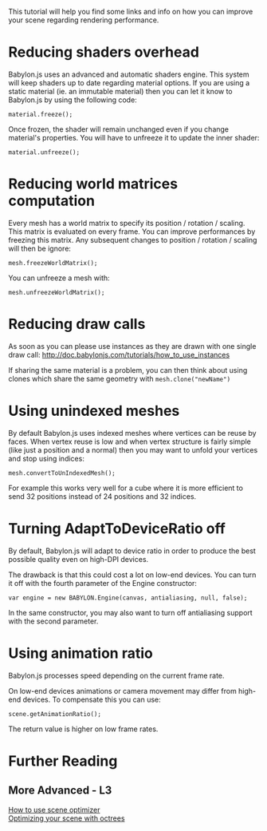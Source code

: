 This tutorial will help you find some links and info on how you can improve your scene regarding rendering performance.

# Reducing shaders overhead
Babylon.js uses an advanced and automatic shaders engine. This system will keep shaders up to date regarding material options. If you are using a static material (ie. an immutable material) then you can let it know to Babylon.js by using the following code:

```
material.freeze();
``` 

Once frozen, the shader will remain unchanged even if you change material's properties. You will have to unfreeze it to update the inner shader:

```
material.unfreeze();
```

# Reducing world matrices computation
Every mesh has a world matrix to specify its position / rotation / scaling. This matrix is evaluated on every frame. You can improve performances by freezing this matrix. Any subsequent changes to position / rotation / scaling will then be ignore:

```
mesh.freezeWorldMatrix();
```

You can unfreeze a mesh with:

```
mesh.unfreezeWorldMatrix();
```

# Reducing draw calls
As soon as you can please use instances as they are drawn with one single draw call: http://doc.babylonjs.com/tutorials/how_to_use_instances

If sharing the same material is a problem, you can then think about using clones which share the same geometry with `mesh.clone("newName")`

# Using unindexed meshes
By default Babylon.js uses indexed meshes where vertices can be reuse by faces. When vertex reuse is low and when vertex structure is fairly simple (like just a position and a normal) then you may want to unfold your vertices and stop using indices:

```
mesh.convertToUnIndexedMesh();
```
For example this works very well for a cube where it is more efficient to send 32 positions instead of 24 positions and 32 indices.

# Turning AdaptToDeviceRatio off
By default, Babylon.js will adapt to device ratio in order to produce the best possible quality even on high-DPI devices.

The drawback is that this could cost a lot on low-end devices. You can turn it off with the fourth parameter of the Engine constructor:

```
var engine = new BABYLON.Engine(canvas, antialiasing, null, false);
```

In the same constructor, you may also want to turn off antialiasing support with the second parameter.

# Using animation ratio
Babylon.js processes speed depending on the current frame rate.

On low-end devices animations or camera movement may differ from high-end devices. To compensate this you can use:

```
scene.getAnimationRatio();
```

The return value is higher on low frame rates.

# Further Reading

## More Advanced - L3

[How to use scene optimizer](/tutorials/How_to_use_SceneOptimizer)  
[Optimizing your scene with octrees](/tutorials/optimizing_your_scene_with_octrees)
